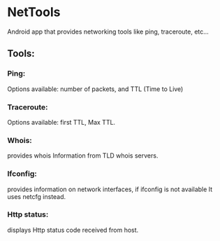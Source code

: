 # NetTools
Android app that provides networking tools like ping, traceroute, etc...

## Tools:
### Ping:
Options available: number of packets, and TTL (Time to Live)

### Traceroute:
Options available: first TTL, Max TTL.

### Whois:
provides whois Information from TLD whois servers.

### Ifconfig:
provides information on network interfaces, if ifconfig is not available It uses netcfg instead.

### Http status:
displays Http status code received from host.
